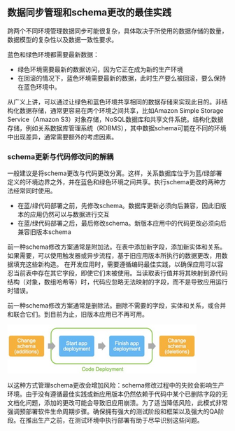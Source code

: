 ## 数据同步管理和schema更改的最佳实践

跨两个不同环境管理数据同步可能很复杂，具体取决于所使用的数据存储的数量，数据模型的复杂性以及数据一致性要求。

蓝色和绿色环境都需要最新数据：
- 绿色环境需要最新的数据访问，因为它正在成为新的生产环境
- 在回滚的情况下，蓝色环境需要最新的数据，此时生产要么被回滚，要么保持在蓝色环境中。

从广义上讲，可以通过让绿色和蓝色环境共享相同的数据存储来实现此目的。非结构化数据存储，通常更容易在两个环境之间共享，比如Amazon Simple Storage Service（Amazon S3）对象存储，NoSQL数据库和共享文件系统。结构化数据存储，例如关系数据库管理系统（RDBMS），其中数据schema可能在不同的环境中出现差异，通常需要额外的考虑因素。

### schema更新与代码修改间的解耦

一般建议是将schema更改与代码更改分离。这样，关系数据库位于为蓝/绿部署定义的环境边界之外，并在蓝色和绿色环境之间共享。执行schema更改的两种方法经常同时使用。
- 在蓝/绿代码部署之前，先修改schema。数据库更新必须向后兼容，因此旧版本的应用仍然可以与数据进行交互
- 在蓝/绿代码部署之后，最后修改schema。新版本应用中的代码更改必须向后兼容旧版本schema

前一种schema修改方案通常是附加法。在表中添加新字段，添加新实体和关系。如果需要，可以使用触发器或异步流程，基于旧应用版本所执行的数据更改，用数据填充这些新构造。
在开发应用时，需要遵循编码最佳实践，以确保应用可以容忍当前表中存在其它字段，即使它们未被使用。当读取表行值并将其映射到源代码结构（对象，数组哈希等）时，代码应忽略无法映射的字段，而不是导致应用运行时错误。

前一种schema修改方案通常是删除法。删除不需要的字段，实体和关系，或合并和联合它们。到目前为止，旧版本应用已不再可用。

![15](images/Figure15.jpg)

以这种方式管理schema更改会增加风险：schema修改过程中的失败会影响生产环境。由于没有遵循最佳实践或新应用版本仍然依赖于代码中某个已删除字段的无文档化问题，添加的更改可能会导致旧应用崩溃。为了适当降低风险，此模式非常强调预部署软件生命周期步骤。确保拥有强大的测试阶段和框架以及强大的QA阶段。在推出生产之前，在测试环境中执行部署有助于尽早识别这些问题。